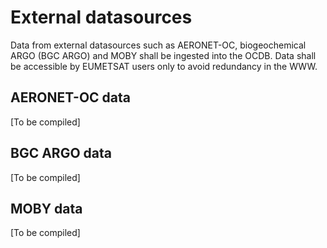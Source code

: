 # External datasources

Data from external datasources such as AERONET-OC, biogeochemical ARGO (BGC ARGO) and MOBY shall be ingested into the OCDB. Data shall be accessible by EUMETSAT users only to avoid redundancy in the WWW.

## AERONET-OC data

[To be compiled]

## BGC ARGO data ##

[To be compiled]

## MOBY data ##

[To be compiled]

